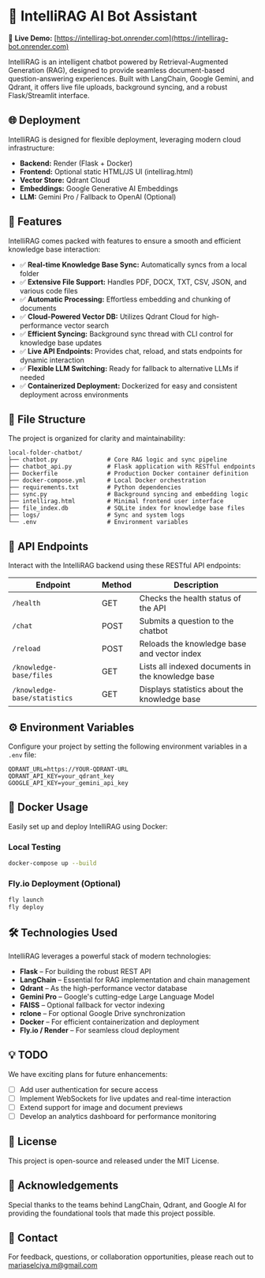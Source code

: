 # 🧠 IntelliRAG AI Bot Assistant

🚀 **Live Demo:** [https://intellirag-bot.onrender.com](https://intellirag-bot.onrender.com)

IntelliRAG is an intelligent chatbot powered by Retrieval-Augmented Generation (RAG), designed to provide seamless document-based question-answering experiences. Built with LangChain, Google Gemini, and Qdrant, it offers live file uploads, background syncing, and a robust Flask/Streamlit interface.

## 🌐 Deployment

IntelliRAG is designed for flexible deployment, leveraging modern cloud infrastructure:

- **Backend:** Render (Flask + Docker)
- **Frontend:** Optional static HTML/JS UI (intellirag.html)
- **Vector Store:** Qdrant Cloud
- **Embeddings:** Google Generative AI Embeddings
- **LLM:** Gemini Pro / Fallback to OpenAI (Optional)

## 🔧 Features

IntelliRAG comes packed with features to ensure a smooth and efficient knowledge base interaction:

- ✅ **Real-time Knowledge Base Sync:** Automatically syncs from a local folder
- ✅ **Extensive File Support:** Handles PDF, DOCX, TXT, CSV, JSON, and various code files
- ✅ **Automatic Processing:** Effortless embedding and chunking of documents
- ✅ **Cloud-Powered Vector DB:** Utilizes Qdrant Cloud for high-performance vector search
- ✅ **Efficient Syncing:** Background sync thread with CLI control for knowledge base updates
- ✅ **Live API Endpoints:** Provides chat, reload, and stats endpoints for dynamic interaction
- ✅ **Flexible LLM Switching:** Ready for fallback to alternative LLMs if needed
- ✅ **Containerized Deployment:** Dockerized for easy and consistent deployment across environments

## 📁 File Structure

The project is organized for clarity and maintainability:

```
local-folder-chatbot/
├── chatbot.py              # Core RAG logic and sync pipeline
├── chatbot_api.py          # Flask application with RESTful endpoints
├── Dockerfile              # Production Docker container definition
├── docker-compose.yml      # Local Docker orchestration
├── requirements.txt        # Python dependencies
├── sync.py                 # Background syncing and embedding logic
├── intellirag.html         # Minimal frontend user interface
├── file_index.db           # SQLite index for knowledge base files
├── logs/                   # Sync and system logs
└── .env                    # Environment variables
```

## 🧪 API Endpoints

Interact with the IntelliRAG backend using these RESTful API endpoints:

| Endpoint | Method | Description |
|----------|--------|-------------|
| `/health` | GET | Checks the health status of the API |
| `/chat` | POST | Submits a question to the chatbot |
| `/reload` | POST | Reloads the knowledge base and vector index |
| `/knowledge-base/files` | GET | Lists all indexed documents in the knowledge base |
| `/knowledge-base/statistics` | GET | Displays statistics about the knowledge base |

## ⚙️ Environment Variables

Configure your project by setting the following environment variables in a `.env` file:

```env
QDRANT_URL=https://YOUR-QDRANT-URL
QDRANT_API_KEY=your_qdrant_key
GOOGLE_API_KEY=your_gemini_api_key
```

## 🐳 Docker Usage

Easily set up and deploy IntelliRAG using Docker:

### Local Testing

```bash
docker-compose up --build
```

### Fly.io Deployment (Optional)

```bash
fly launch
fly deploy
```

## 🛠️ Technologies Used

IntelliRAG leverages a powerful stack of modern technologies:

- **Flask** – For building the robust REST API
- **LangChain** – Essential for RAG implementation and chain management
- **Qdrant** – As the high-performance vector database
- **Gemini Pro** – Google's cutting-edge Large Language Model
- **FAISS** – Optional fallback for vector indexing
- **rclone** – For optional Google Drive synchronization
- **Docker** – For efficient containerization and deployment
- **Fly.io / Render** – For seamless cloud deployment

## 💡 TODO

We have exciting plans for future enhancements:

- [ ] Add user authentication for secure access
- [ ] Implement WebSockets for live updates and real-time interaction
- [ ] Extend support for image and document previews
- [ ] Develop an analytics dashboard for performance monitoring

## 📜 License

This project is open-source and released under the MIT License.

## 🙌 Acknowledgements

Special thanks to the teams behind LangChain, Qdrant, and Google AI for providing the foundational tools that made this project possible.

## 💬 Contact

For feedback, questions, or collaboration opportunities, please reach out to [mariaselciya.m@gmail.com](mailto:mariaselciya.m@gmail.com)